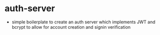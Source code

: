 # auth-server
- simple boilerplate to create an auth server which implements JWT and bcrypt to allow for account creation and signin verification
